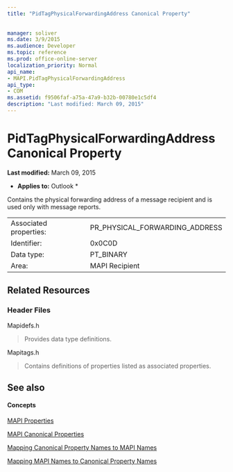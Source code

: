 ```yaml
---
title: "PidTagPhysicalForwardingAddress Canonical Property"
 
 
manager: soliver
ms.date: 3/9/2015
ms.audience: Developer
ms.topic: reference
ms.prod: office-online-server
localization_priority: Normal
api_name:
- MAPI.PidTagPhysicalForwardingAddress
api_type:
- COM
ms.assetid: f9506faf-a75a-47a9-b32b-00780e1c5df4
description: "Last modified: March 09, 2015"
---
```


# PidTagPhysicalForwardingAddress Canonical Property

 **Last modified:** March 09, 2015 
  
 * **Applies to:** Outlook * 
  
Contains the physical forwarding address of a message recipient and is used only with message reports.
  
|||
|:-----|:-----|
|Associated properties:  <br/> |PR_PHYSICAL_FORWARDING_ADDRESS  <br/> |
|Identifier:  <br/> |0x0C0D  <br/> |
|Data type:  <br/> |PT_BINARY  <br/> |
|Area:  <br/> |MAPI Recipient  <br/> |
   
## Related Resources

### Header Files

Mapidefs.h
  
> Provides data type definitions.
    
Mapitags.h
  
> Contains definitions of properties listed as associated properties.
    
## See also

#### Concepts

[MAPI Properties](mapi-properties.md)
  
[MAPI Canonical Properties](mapi-canonical-properties.md)
  
[Mapping Canonical Property Names to MAPI Names](mapping-canonical-property-names-to-mapi-names.md)
  
[Mapping MAPI Names to Canonical Property Names](mapping-mapi-names-to-canonical-property-names.md)

